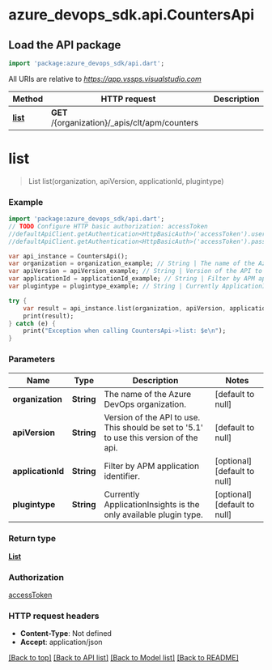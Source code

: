 # azure_devops_sdk.api.CountersApi

## Load the API package
```dart
import 'package:azure_devops_sdk/api.dart';
```

All URIs are relative to *https://app.vssps.visualstudio.com*

Method | HTTP request | Description
------------- | ------------- | -------------
[**list**](CountersApi.md#list) | **GET** /{organization}/_apis/clt/apm/counters | 


# **list**
> List<ApplicationCounters> list(organization, apiVersion, applicationId, plugintype)



### Example 
```dart
import 'package:azure_devops_sdk/api.dart';
// TODO Configure HTTP basic authorization: accessToken
//defaultApiClient.getAuthentication<HttpBasicAuth>('accessToken').username = 'YOUR_USERNAME'
//defaultApiClient.getAuthentication<HttpBasicAuth>('accessToken').password = 'YOUR_PASSWORD';

var api_instance = CountersApi();
var organization = organization_example; // String | The name of the Azure DevOps organization.
var apiVersion = apiVersion_example; // String | Version of the API to use.  This should be set to '5.1' to use this version of the api.
var applicationId = applicationId_example; // String | Filter by APM application identifier.
var plugintype = plugintype_example; // String | Currently ApplicationInsights is the only available plugin type.

try { 
    var result = api_instance.list(organization, apiVersion, applicationId, plugintype);
    print(result);
} catch (e) {
    print("Exception when calling CountersApi->list: $e\n");
}
```

### Parameters

Name | Type | Description  | Notes
------------- | ------------- | ------------- | -------------
 **organization** | **String**| The name of the Azure DevOps organization. | [default to null]
 **apiVersion** | **String**| Version of the API to use.  This should be set to &#39;5.1&#39; to use this version of the api. | [default to null]
 **applicationId** | **String**| Filter by APM application identifier. | [optional] [default to null]
 **plugintype** | **String**| Currently ApplicationInsights is the only available plugin type. | [optional] [default to null]

### Return type

[**List<ApplicationCounters>**](ApplicationCounters.md)

### Authorization

[accessToken](../README.md#accessToken)

### HTTP request headers

 - **Content-Type**: Not defined
 - **Accept**: application/json

[[Back to top]](#) [[Back to API list]](../README.md#documentation-for-api-endpoints) [[Back to Model list]](../README.md#documentation-for-models) [[Back to README]](../README.md)

